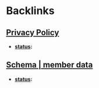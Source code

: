 
# Backlinks
## [Privacy Policy](<Privacy Policy.md>)
- **[status](<status.md>):**

## [Schema | member data](<Schema | member data.md>)
- **[status](<status.md>):**

